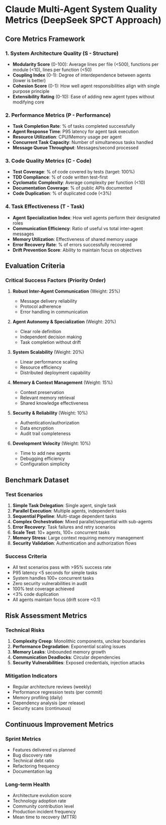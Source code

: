 # Claude Multi-Agent System Quality Metrics (DeepSeek SPCT Approach)

## Core Metrics Framework

### 1. System Architecture Quality (S - Structure)
- **Modularity Score** (0-100): Average lines per file (<500), functions per module (<10), lines per function (<50)
- **Coupling Index** (0-1): Degree of interdependence between agents (lower is better)
- **Cohesion Score** (0-1): How well agent responsibilities align with single purpose principle
- **Extensibility Rating** (0-10): Ease of adding new agent types without modifying core

### 2. Performance Metrics (P - Performance)
- **Task Completion Rate**: % of tasks completed successfully
- **Agent Response Time**: P95 latency for agent task execution
- **Resource Utilization**: CPU/Memory usage per agent
- **Concurrent Task Capacity**: Number of simultaneous tasks handled
- **Message Queue Throughput**: Messages/second processed

### 3. Code Quality Metrics (C - Code)
- **Test Coverage**: % of code covered by tests (target: 100%)
- **TDD Compliance**: % of code written test-first
- **Cyclomatic Complexity**: Average complexity per function (<10)
- **Documentation Coverage**: % of public APIs documented
- **Code Duplication**: % of duplicated code (<3%)

### 4. Task Effectiveness (T - Task)
- **Agent Specialization Index**: How well agents perform their designated roles
- **Communication Efficiency**: Ratio of useful vs total inter-agent messages
- **Memory Utilization**: Effectiveness of shared memory usage
- **Error Recovery Rate**: % of errors successfully recovered
- **Drift Prevention Score**: Ability to maintain focus on objectives

## Evaluation Criteria

### Critical Success Factors (Priority Order)
1. **Robust Inter-Agent Communication** (Weight: 25%)
   - Message delivery reliability
   - Protocol adherence
   - Error handling in communication

2. **Agent Autonomy & Specialization** (Weight: 20%)
   - Clear role definition
   - Independent decision making
   - Task completion without drift

3. **System Scalability** (Weight: 20%)
   - Linear performance scaling
   - Resource efficiency
   - Distributed deployment capability

4. **Memory & Context Management** (Weight: 15%)
   - Context preservation
   - Relevant memory retrieval
   - Shared knowledge effectiveness

5. **Security & Reliability** (Weight: 10%)
   - Authentication/authorization
   - Data encryption
   - Audit trail completeness

6. **Development Velocity** (Weight: 10%)
   - Time to add new agents
   - Debugging efficiency
   - Configuration simplicity

## Benchmark Dataset

### Test Scenarios
1. **Simple Task Delegation**: Single agent, single task
2. **Parallel Execution**: Multiple agents, independent tasks
3. **Sequential Pipeline**: Multi-stage dependent tasks
4. **Complex Orchestration**: Mixed parallel/sequential with sub-agents
5. **Error Recovery**: Task failures and retry scenarios
6. **Scale Test**: 10+ agents, 100+ concurrent tasks
7. **Memory Stress**: Large context requiring memory management
8. **Security Validation**: Authentication and authorization flows

### Success Criteria
- All test scenarios pass with >95% success rate
- P95 latency <5 seconds for simple tasks
- System handles 100+ concurrent tasks
- Zero security vulnerabilities in audit
- 100% test coverage achieved
- <3% code duplication
- All agents maintain focus (drift score <0.1)

## Risk Assessment Metrics

### Technical Risks
1. **Complexity Creep**: Monolithic components, unclear boundaries
2. **Performance Degradation**: Exponential scaling issues
3. **Memory Leaks**: Unbounded memory growth
4. **Communication Deadlocks**: Circular dependencies
5. **Security Vulnerabilities**: Exposed credentials, injection attacks

### Mitigation Indicators
- Regular architecture reviews (weekly)
- Performance regression tests (per commit)
- Memory profiling (daily)
- Dependency analysis (per release)
- Security scans (continuous)

## Continuous Improvement Metrics

### Sprint Metrics
- Features delivered vs planned
- Bug discovery rate
- Technical debt ratio
- Refactoring frequency
- Documentation lag

### Long-term Health
- Architecture evolution score
- Technology adoption rate
- Community contribution level
- Production incident frequency
- Mean time to recovery (MTTR)